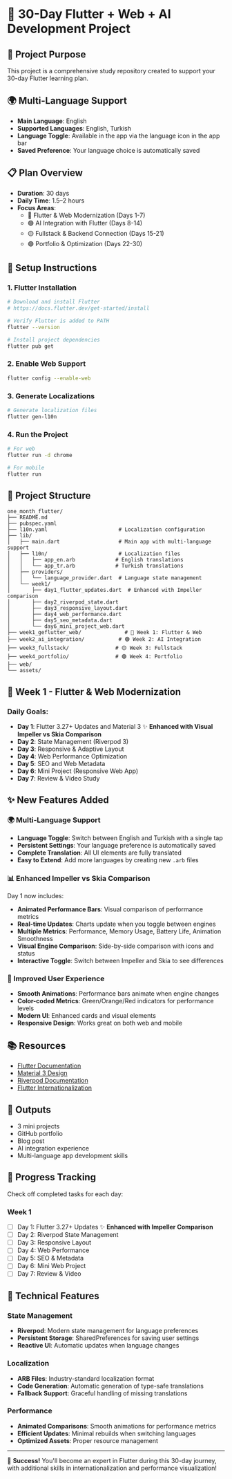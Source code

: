 # 📱 30-Day Flutter + Web + AI Development Project

## 🎯 Project Purpose
This project is a comprehensive study repository created to support your 30-day Flutter learning plan.

## 🌍 Multi-Language Support
- **Main Language**: English
- **Supported Languages**: English, Turkish
- **Language Toggle**: Available in the app via the language icon in the app bar
- **Saved Preference**: Your language choice is automatically saved

## 📋 Plan Overview
- **Duration**: 30 days
- **Daily Time**: 1.5–2 hours
- **Focus Areas**:
  - 🔵 Flutter & Web Modernization (Days 1-7)
  - 🟢 AI Integration with Flutter (Days 8-14)
  - 🟡 Fullstack & Backend Connection (Days 15-21)
  - 🟣 Portfolio & Optimization (Days 22-30)

## 🚀 Setup Instructions

### 1. Flutter Installation
```bash
# Download and install Flutter
# https://docs.flutter.dev/get-started/install

# Verify Flutter is added to PATH
flutter --version

# Install project dependencies
flutter pub get
```

### 2. Enable Web Support
```bash
flutter config --enable-web
```

### 3. Generate Localizations
```bash
# Generate localization files
flutter gen-l10n
```

### 4. Run the Project
```bash
# For web
flutter run -d chrome

# For mobile
flutter run
```

## 📁 Project Structure

```
one_month_flutter/
├── README.md
├── pubspec.yaml
├── l10n.yaml                       # Localization configuration
├── lib/
│   ├── main.dart                   # Main app with multi-language support
│   ├── l10n/                       # Localization files
│   │   ├── app_en.arb             # English translations
│   │   └── app_tr.arb             # Turkish translations
│   ├── providers/
│   │   └── language_provider.dart  # Language state management
│   └── week1/
│       ├── day1_flutter_updates.dart  # Enhanced with Impeller comparison
│       ├── day2_riverpod_state.dart
│       ├── day3_responsive_layout.dart
│       ├── day4_web_performance.dart
│       ├── day5_seo_metadata.dart
│       └── day6_mini_project_web.dart
├── week1_geflutter_web/              # 🔵 Week 1: Flutter & Web
├── week2_ai_integration/           # 🟢 Week 2: AI Integration
├── week3_fullstack/               # 🟡 Week 3: Fullstack
├── week4_portfolio/               # 🟣 Week 4: Portfolio
├── web/
└── assets/
```

## 🔵 Week 1 - Flutter & Web Modernization

### Daily Goals:
- **Day 1**: Flutter 3.27+ Updates and Material 3 ✨ **Enhanced with Visual Impeller vs Skia Comparison**
- **Day 2**: State Management (Riverpod 3)
- **Day 3**: Responsive & Adaptive Layout
- **Day 4**: Web Performance Optimization
- **Day 5**: SEO and Web Metadata
- **Day 6**: Mini Project (Responsive Web App)
- **Day 7**: Review & Video Study

## ✨ New Features Added

### 🌍 Multi-Language Support
- **Language Toggle**: Switch between English and Turkish with a single tap
- **Persistent Settings**: Your language preference is automatically saved
- **Complete Translation**: All UI elements are fully translated
- **Easy to Extend**: Add more languages by creating new `.arb` files

### 📊 Enhanced Impeller vs Skia Comparison
Day 1 now includes:
- **Animated Performance Bars**: Visual comparison of performance metrics
- **Real-time Updates**: Charts update when you toggle between engines
- **Multiple Metrics**: Performance, Memory Usage, Battery Life, Animation Smoothness
- **Visual Engine Comparison**: Side-by-side comparison with icons and status
- **Interactive Toggle**: Switch between Impeller and Skia to see differences

### 🎨 Improved User Experience
- **Smooth Animations**: Performance bars animate when engine changes
- **Color-coded Metrics**: Green/Orange/Red indicators for performance levels
- **Modern UI**: Enhanced cards and visual elements
- **Responsive Design**: Works great on both web and mobile

## 📚 Resources
- [Flutter Documentation](https://docs.flutter.dev/)
- [Material 3 Design](https://m3.material.io/)
- [Riverpod Documentation](https://riverpod.dev/)
- [Flutter Internationalization](https://docs.flutter.dev/ui/accessibility-and-internationalization/internationalization)

## 🎯 Outputs
- 3 mini projects
- GitHub portfolio
- Blog post
- AI integration experience
- Multi-language app development skills

## 📝 Progress Tracking
Check off completed tasks for each day:

### Week 1
- [ ] Day 1: Flutter 3.27+ Updates ✨ **Enhanced with Impeller Comparison**
- [ ] Day 2: Riverpod State Management
- [ ] Day 3: Responsive Layout
- [ ] Day 4: Web Performance
- [ ] Day 5: SEO & Metadata
- [ ] Day 6: Mini Web Project
- [ ] Day 7: Review & Video

## 🔧 Technical Features

### State Management
- **Riverpod**: Modern state management for language preferences
- **Persistent Storage**: SharedPreferences for saving user settings
- **Reactive UI**: Automatic updates when language changes

### Localization
- **ARB Files**: Industry-standard localization format
- **Code Generation**: Automatic generation of type-safe translations
- **Fallback Support**: Graceful handling of missing translations

### Performance
- **Animated Comparisons**: Smooth animations for performance metrics
- **Efficient Updates**: Minimal rebuilds when switching languages
- **Optimized Assets**: Proper resource management

---

🚀 **Success!** You'll become an expert in Flutter during this 30-day journey, with additional skills in internationalization and performance visualization! 